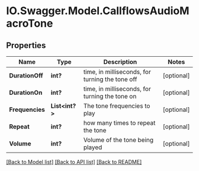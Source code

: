 # IO.Swagger.Model.CallflowsAudioMacroTone
## Properties

Name | Type | Description | Notes
------------ | ------------- | ------------- | -------------
**DurationOff** | **int?** | time, in milliseconds, for turning the tone off | [optional] 
**DurationOn** | **int?** | time, in milliseconds, for turning the tone on | [optional] 
**Frequencies** | **List&lt;int?&gt;** | The tone frequencies to play | [optional] 
**Repeat** | **int?** | how many times to repeat the tone | [optional] 
**Volume** | **int?** | Volume of the tone being played | [optional] 

[[Back to Model list]](../README.md#documentation-for-models) [[Back to API list]](../README.md#documentation-for-api-endpoints) [[Back to README]](../README.md)

